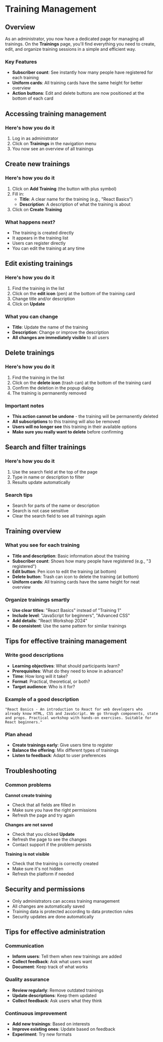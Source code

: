 # Training Management

## Overview

As an administrator, you now have a dedicated page for managing all trainings. On the **Trainings** page, you'll find everything you need to create, edit, and organize training sessions in a simple and efficient way.

### Key Features
- **Subscriber count**: See instantly how many people have registered for each training
- **Uniform cards**: All training cards have the same height for better overview
- **Action buttons**: Edit and delete buttons are now positioned at the bottom of each card

## Accessing training management

### Here's how you do it
1. Log in as administrator
2. Click on **Trainings** in the navigation menu
3. You now see an overview of all trainings

## Create new trainings

### Here's how you do it
1. Click on **Add Training** (the button with plus symbol)
2. Fill in:
   - **Title**: A clear name for the training (e.g., "React Basics")
   - **Description**: A description of what the training is about
3. Click on **Create Training**

### What happens next?
- The training is created directly
- It appears in the training list
- Users can register directly
- You can edit the training at any time

## Edit existing trainings

### Here's how you do it
1. Find the training in the list
2. Click on the **edit icon** (pen) at the bottom of the training card
3. Change title and/or description
4. Click on **Update**

### What you can change
- **Title**: Update the name of the training
- **Description**: Change or improve the description
- **All changes are immediately visible** to all users

## Delete trainings

### Here's how you do it
1. Find the training in the list
2. Click on the **delete icon** (trash can) at the bottom of the training card
3. Confirm the deletion in the popup dialog
4. The training is permanently removed

### Important notes
- **This action cannot be undone** - the training will be permanently deleted
- **All subscriptions** to this training will also be removed
- **Users will no longer see** this training in their available options
- **Make sure you really want to delete** before confirming

## Search and filter trainings

### Here's how you do it
1. Use the search field at the top of the page
2. Type in name or description to filter
3. Results update automatically

### Search tips
- Search for parts of the name or description
- Search is not case sensitive
- Clear the search field to see all trainings again

## Training overview

### What you see for each training
- **Title and description**: Basic information about the training
- **Subscriber count**: Shows how many people have registered (e.g., "3 registered")
- **Edit button**: Pen icon to edit the training (at bottom)
- **Delete button**: Trash can icon to delete the training (at bottom)
- **Uniform cards**: All training cards have the same height for neat overview

### Organize trainings smartly
- **Use clear titles**: "React Basics" instead of "Training 1"
- **Include level**: "JavaScript for beginners", "Advanced CSS"
- **Add details**: "React Workshop 2024"
- **Be consistent**: Use the same pattern for similar trainings

## Tips for effective training management

### Write good descriptions
- **Learning objectives**: What should participants learn?
- **Prerequisites**: What do they need to know in advance?
- **Time**: How long will it take?
- **Format**: Practical, theoretical, or both?
- **Target audience**: Who is it for?

### Example of a good description
```
"React Basics - An introduction to React for web developers who already know HTML, CSS and JavaScript. We go through components, state and props. Practical workshop with hands-on exercises. Suitable for React beginners."
```

### Plan ahead
- **Create trainings early**: Give users time to register
- **Balance the offering**: Mix different types of trainings
- **Listen to feedback**: Adapt to user preferences

## Troubleshooting

### Common problems
**Cannot create training**
- Check that all fields are filled in
- Make sure you have the right permissions
- Refresh the page and try again

**Changes are not saved**
- Check that you clicked **Update**
- Refresh the page to see the changes
- Contact support if the problem persists

**Training is not visible**
- Check that the training is correctly created
- Make sure it's not hidden
- Refresh the platform if needed

## Security and permissions

- Only administrators can access training management
- All changes are automatically saved
- Training data is protected according to data protection rules
- Security updates are done automatically

## Tips for effective administration

### Communication
- **Inform users**: Tell them when new trainings are added
- **Collect feedback**: Ask what users want
- **Document**: Keep track of what works

### Quality assurance
- **Review regularly**: Remove outdated trainings
- **Update descriptions**: Keep them updated
- **Collect feedback**: Ask users what they think

### Continuous improvement
- **Add new trainings**: Based on interests
- **Improve existing ones**: Update based on feedback
- **Experiment**: Try new formats
